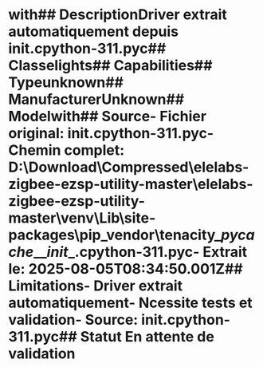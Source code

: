 # with##  DescriptionDriver extrait automatiquement depuis __init__.cpython-311.pyc##  Classelights##  Capabilities##  Typeunknown##  ManufacturerUnknown##  Modelwith##  Source- **Fichier original**: __init__.cpython-311.pyc- **Chemin complet**: D:\Download\Compressed\elelabs-zigbee-ezsp-utility-master\elelabs-zigbee-ezsp-utility-master\venv\Lib\site-packages\pip\_vendor\tenacity\__pycache__\__init__.cpython-311.pyc- **Extrait le**: 2025-08-05T08:34:50.001Z##  Limitations- Driver extrait automatiquement- Ncessite tests et validation- Source: __init__.cpython-311.pyc##  Statut En attente de validation